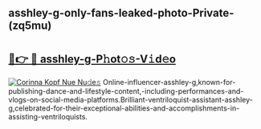 ## asshley-g-only-fans​-leaked-photo​-Private-(zq5mu)


# <h2><a href="https://mediaupload.pro?title=asshley-g&ref=git">🔗👉 🔴 asshley-g-P𝚑ot𝚘𝚜-V𝚒d𝚎o</a></h2>

[![Corinna Kopf Nue Nu𝚍e𝚜](https://i.imgur.com/0qMVB7G.gif)](https://mediaupload.pro?title=asshley-g&ref=git)
Online-influencer-asshley-g,known-for-publishing-dance-and-lifestyle-content,-including-performances-and-vlogs-on-social-media-platforms.Brilliant-ventriloquist-assistant-asshley-g,celebrated-for-their-exceptional-abilities-and-accomplishments-in-assisting-ventriloquists.  